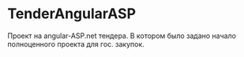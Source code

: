 # TenderAngularASP

Проект на angular-ASP.net тендера. В котором было задано начало полноценного проекта для гос. закупок. 
